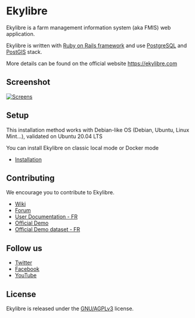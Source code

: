 # Ekylibre

Ekylibre is a farm management information system (aka FMIS) web application.

Ekylibre is written with [Ruby on Rails framework](https://rubyonrails.org/) and use
[PostgreSQL](https://www.postgresql.org/) and [PostGIS](https://postgis.net/) stack.

More details can be found on the official website https://ekylibre.com

## Screenshot

[![Screens](https://raw.github.com/ekylibre/ekylibre/eky-core/doc/screenshots/screens.png)](https://raw.github.com/ekylibre/ekylibre/eky-core/doc/screenshots/screens.png)

## Setup

This installation method works with Debian-like OS (Debian, Ubuntu, Linux Mint...), validated on Ubuntu 20.04 LTS

You can install Ekylibre on classic local mode or Docker mode

* [Installation](https://github.com/ekylibre/ekylibre/wiki/Base-installation)

## Contributing

We encourage you to contribute to Ekylibre.

* [Wiki](https://github.com/ekylibre/ekylibre/wiki)
* [Forum](https://github.com/ekylibre/ekylibre/discussions)
* [User Documentation - FR](https://doc.ekylibre.com/v2/fr/demarrage/)
* [Official Demo](http://demo.ekylibre.io)
* [Official Demo dataset - FR](https://github.com/ekylibre/first_run-demo)

## Follow us

* [Twitter](https://twitter.com/Ekylibre)
* [Facebook](https://www.facebook.com/ekylibre)
* [YouTube](http://www.youtube.com/channel/UC_yYJGkq-aqC-So8DlXtM5g)

## License

Ekylibre is released under the [GNU/AGPLv3](http://opensource.org/licenses/AGPL-3.0)
license.
